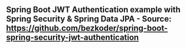 ## Spring Boot JWT Authentication example with Spring Security & Spring Data JPA - Source: https://github.com/bezkoder/spring-boot-spring-security-jwt-authentication

